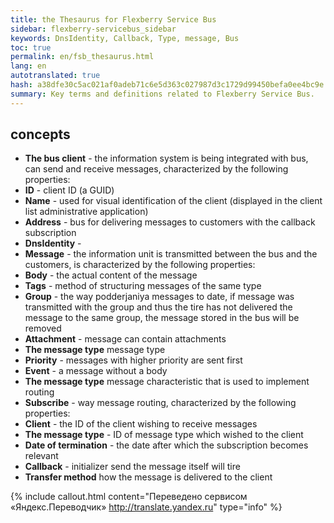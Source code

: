 ```yaml
--- 
title: the Thesaurus for Flexberry Service Bus 
sidebar: flexberry-servicebus_sidebar 
keywords: DnsIdentity, Callback, Type, message, Bus 
toc: true 
permalink: en/fsb_thesaurus.html 
lang: en 
autotranslated: true 
hash: a38dfe30c5ac021af0adeb71c6e5d363c027987d3c1729d99450befa0ee4bc9e 
summary: Key terms and definitions related to Flexberry Service Bus. 
--- 
```


## concepts 

* **The bus client** - the information system is being integrated with bus, can send and receive messages, characterized by the following properties: 
* **ID** - client ID (a GUID) 
* **Name** - used for visual identification of the client (displayed in the client list administrative application) 
* **Address** - bus for delivering messages to customers with the callback subscription 
* **DnsIdentity** - 
* **Message** - the information unit is transmitted between the bus and the customers, is characterized by the following properties: 
* **Body** - the actual content of the message 
* **Tags** - method of structuring messages of the same type 
* **Group** - the way podderjaniya messages to date, if message was transmitted with the group and thus the tire has not delivered the message to the same group, the message stored in the bus will be removed 
* **Attachment** - message can contain attachments 
* **The message type** message type 
* **Priority** - messages with higher priority are sent first 
* **Event** - a message without a body 
* **The message type** message characteristic that is used to implement routing 
* **Subscribe** - way message routing, characterized by the following properties: 
* **Client** - the ID of the client wishing to receive messages 
* **The message type** - ID of message type which wished to the client 
* **Date of termination** - the date after which the subscription becomes relevant 
* **Callback** - initializer send the message itself will tire 
* **Transfer method** how the message is delivered to the client 



{% include callout.html content="Переведено сервисом «Яндекс.Переводчик» <http://translate.yandex.ru>" type="info" %}